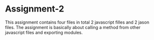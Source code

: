 # Assignment-2
This assignment contains four files in total 2 javascript filles and 2 jason files. The assignment is basically about calling a method from other javascript files and exporting modules.

